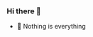 ### Hi there 👋

<!--
**bpzhang/bpzhang** is a ✨ _special_ ✨ repository because its `README.md` (this file) appears on your GitHub profile.

Here are some ideas to get you started:
-->
- 🔭 Nothing is everything

